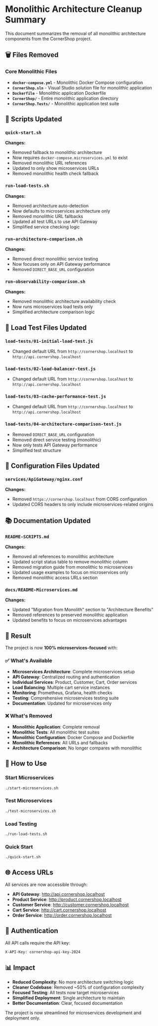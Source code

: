 # Monolithic Architecture Cleanup Summary

This document summarizes the removal of all monolithic architecture components from the CornerShop project.

## 🗑️ Files Removed

### Core Monolithic Files
- **`docker-compose.yml`** - Monolithic Docker Compose configuration
- **`CornerShop.sln`** - Visual Studio solution file for monolithic application
- **`Dockerfile`** - Monolithic application Dockerfile
- **`CornerShop/`** - Entire monolithic application directory
- **`CornerShop.Tests/`** - Monolithic application test suite

## 🔄 Scripts Updated

### `quick-start.sh`
**Changes:**
- Removed fallback to monolithic architecture
- Now requires `docker-compose.microservices.yml` to exist
- Removed monolithic URL references
- Updated to only show microservices URLs
- Removed monolithic health check fallback

### `run-load-tests.sh`
**Changes:**
- Removed architecture auto-detection
- Now defaults to microservices architecture only
- Removed monolithic URL fallbacks
- Updated all test URLs to use API Gateway
- Simplified service checking logic

### `run-architecture-comparison.sh`
**Changes:**
- Removed direct monolithic service testing
- Now focuses only on API Gateway performance
- Removed `DIRECT_BASE_URL` configuration

### `run-observability-comparison.sh`
**Changes:**
- Removed monolithic architecture availability check
- Now runs microservices load tests only
- Simplified architecture comparison logic

## 📝 Load Test Files Updated

### `load-tests/01-initial-load-test.js`
- Changed default URL from `http://cornershop.localhost` to `http://api.cornershop.localhost`

### `load-tests/02-load-balancer-test.js`
- Changed default URL from `http://cornershop.localhost` to `http://api.cornershop.localhost`

### `load-tests/03-cache-performance-test.js`
- Changed default URL from `http://cornershop.localhost` to `http://api.cornershop.localhost`

### `load-tests/04-architecture-comparison-test.js`
- Removed `DIRECT_BASE_URL` configuration
- Removed direct service testing (monolithic)
- Now only tests API Gateway performance
- Simplified test structure

## 🔧 Configuration Files Updated

### `services/ApiGateway/nginx.conf`
**Changes:**
- Removed `https://cornershop.localhost` from CORS configuration
- Updated CORS headers to only include microservices-related origins

## 📚 Documentation Updated

### `README-SCRIPTS.md`
**Changes:**
- Removed all references to monolithic architecture
- Updated script status table to remove monolithic column
- Removed migration guide from monolithic to microservices
- Updated usage examples to focus on microservices only
- Removed monolithic access URLs section

### `docs/README-Microservices.md`
**Changes:**
- Updated "Migration from Monolith" section to "Architecture Benefits"
- Removed references to preserved monolithic application
- Updated benefits to focus on microservices advantages

## 🎯 Result

The project is now **100% microservices-focused** with:

### ✅ What's Available
- **Microservices Architecture**: Complete microservices setup
- **API Gateway**: Centralized routing and authentication
- **Individual Services**: Product, Customer, Cart, Order services
- **Load Balancing**: Multiple cart service instances
- **Monitoring**: Prometheus, Grafana, health checks
- **Testing**: Comprehensive microservices testing suite
- **Documentation**: Updated for microservices only

### ❌ What's Removed
- **Monolithic Application**: Complete removal
- **Monolithic Tests**: All monolithic test suites
- **Monolithic Configuration**: Docker Compose and Dockerfile
- **Monolithic References**: All URLs and fallbacks
- **Architecture Comparison**: No longer compares with monolithic

## 🚀 How to Use

### Start Microservices
```bash
./start-microservices.sh
```

### Test Microservices
```bash
./test-microservices.sh
```

### Load Testing
```bash
./run-load-tests.sh
```

### Quick Start
```bash
./quick-start.sh
```

## 🌐 Access URLs

All services are now accessible through:
- **API Gateway**: http://api.cornershop.localhost
- **Product Service**: http://product.cornershop.localhost
- **Customer Service**: http://customer.cornershop.localhost
- **Cart Service**: http://cart.cornershop.localhost
- **Order Service**: http://order.cornershop.localhost

## 🔑 Authentication

All API calls require the API key:
```
X-API-Key: cornershop-api-key-2024
```

## 📊 Impact

- **Reduced Complexity**: No more architecture switching logic
- **Cleaner Codebase**: Removed ~50% of configuration complexity
- **Focused Testing**: All tests now target microservices
- **Simplified Deployment**: Single architecture to maintain
- **Better Documentation**: Clear, focused documentation

The project is now streamlined for microservices development and deployment only. 
